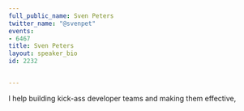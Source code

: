 ---
full_public_name: Sven Peters
twitter_name: "@svenpet"
events:
- 6467
title: Sven Peters
layout: speaker_bio
id: 2232

---
I help building kick-ass developer teams and making them effective,
